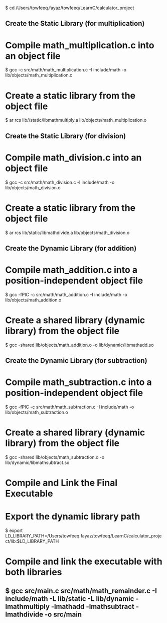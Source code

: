 $ cd /Users/towfeeq.fayaz/towfeeq/LearnC/calculator_project

## Create the Static Library (for multiplication)
# Compile math_multiplication.c into an object file
$ gcc -c src/math/math_multiplication.c -I include/math -o lib/objects/math_multiplication.o
# Create a static library from the object file
$ ar rcs lib//static/libmathmultiply.a lib/objects/math_multiplication.o

## Create the Static Library (for division)
# Compile math_division.c into an object file
$ gcc -c src/math/math_division.c -I include/math -o lib/objects/math_division.o
# Create a static library from the object file
$ ar rcs lib/static/libmathdivide.a lib/objects/math_division.o


## Create the Dynamic Library (for addition)
# Compile math_addition.c into a position-independent object file
$ gcc -fPIC -c src/math/math_addition.c -I include/math -o lib/objects/math_addition.o
# Create a shared library (dynamic library) from the object file
$ gcc -shared lib/objects/math_addition.o -o lib/dynamic/libmathadd.so

## Create the Dynamic Library (for subtraction)
# Compile math_subtraction.c into a position-independent object file
$ gcc -fPIC -c src/math/math_subtraction.c -I include/math -o lib/objects/math_subtraction.o
# Create a shared library (dynamic library) from the object file
$ gcc -shared lib/objects/math_subtraction.o -o lib/dynamic/libmathsubtract.so


# Compile and Link the Final Executable
# Export the dynamic library path
$ export LD_LIBRARY_PATH=/Users/towfeeq.fayaz/towfeeq/LearnC/calculator_project/lib:$LD_LIBRARY_PATH

# Compile and link the executable with both libraries
$ gcc src/main.c src/math/math_remainder.c -I include/math -L lib/static -L lib/dynamic -lmathmultiply -lmathadd -lmathsubtract -lmathdivide  -o src/main
--------------------------------------------------------